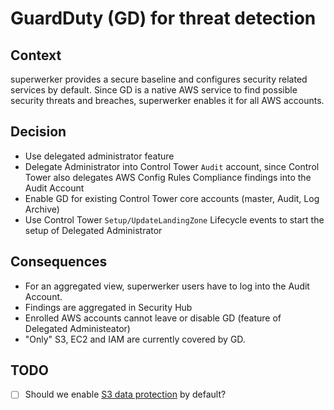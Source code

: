 
# GuardDuty (GD) for threat detection

## Context

superwerker provides a secure baseline and configures security related services by default.
Since GD is a native AWS service to find possible security threats and breaches, superwerker enables it for all AWS accounts. 

## Decision

 - Use delegated administrator feature 
 - Delegate Administrator into Control Tower `Audit` account, since Control Tower also delegates AWS Config Rules Compliance findings into the Audit Account
 - Enable GD for existing Control Tower core accounts (master, Audit, Log Archive)
 - Use Control Tower `Setup/UpdateLandingZone` Lifecycle events to start the setup of Delegated Administrator
 
## Consequences

 - For an aggregated view, superwerker users have to log into the Audit Account. 
 - Findings are aggregated in Security Hub
 - Enrolled AWS accounts cannot leave or disable GD (feature of Delegated Administeator)
 - "Only" S3, EC2 and IAM are currently covered by GD.


## TODO

 - [ ] Should we enable [S3 data protection](https://aws.amazon.com/blogs/aws/new-using-amazon-guardduty-to-protect-your-s3-buckets/) by default?
